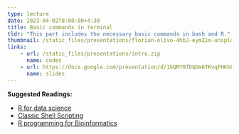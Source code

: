 ```yaml
---
type: lecture
date: 2023-04-02T8:00:00+4:30
title: Basic commands in terminal
tldr: "This part includes the necessary basic commands in bash and R."
thumbnail: /static_files/presentations/florian-olivo-4hbJ-eymZ1o-unsplash.jpg
links: 
    - url: /static_files/presentations/intro.zip
      name: codes
    - url: https://docs.google.com/presentation/d/1bQMY0fDQDm6TKvqFHKkL0V8TILKFhxDswvHDRAeL8Us/edit?usp=share_link
      name: slides
---
```

**Suggested Readings:**
- [R for data science](https://r4ds.had.co.nz)
- [Classic Shell Scripting](https://www.oreilly.com/library/view/classic-shell-scripting/0596005954/)
- [R programming for Bioinformatics](https://www.routledge.com/R-Programming-for-Bioinformatics/Gentleman/p/book/9781420063677)
